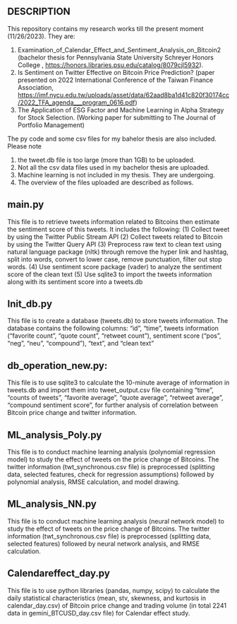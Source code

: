 ## DESCRIPTION
This repository contains my research works till the present moment (11/26/2023).  They are:
1. Examination_of_Calendar_Effect_and_Sentiment_Analysis_on_Bitcoin2 (bachelor thesis for Pennsylvania State University Schreyer Honors College , https://honors.libraries.psu.edu/catalog/8079cjl5932).
2. Is Sentiment on Twitter Effective on Bitcoin Price Prediction? (paper presented on 2022 International Conference of the Taiwan Finance Association, https://imf.nycu.edu.tw/uploads/asset/data/62aad8ba1d41c820f30174cc/2022_TFA_agenda___program_0616.pdf)
3. The Application of ESG Factor and Machine Learning in Alpha Strategy for Stock Selection. (Working paper for submitting to The Journal of Portfolio Management)

The py code and some csv files for my bahelor thesis are also included.  Please note 
1.	the tweet.db file is too large (more than 1GB) to be uploaded.  
2.	Not all the csv data files used in my bachelor thesis are uploaded. 
3.	Machine learning is not included in my thesis.  They are undergoing.
4.	The overview of the files uploaded are described as follows.

## main.py
This file is to retrieve tweets information related to Bitcoins then estimate the sentiment score of this tweets.  It includes the following:
(1)	Collect tweet by using the Twitter Public Stream API
(2)	Collect tweets related to Bitcoin by using the Twitter Query API
(3)	Preprocess raw text to clean text using natural language package (nltk) through remove the hyper link and hashtag, split into words, convert to lower case, remove punctuation, filter out stop words.
(4)	Use sentiment score package (vader) to analyze the sentiment score of the clean text
(5)	Use sqlite3 to import the tweets information along with its sentiment score into a tweets.db

## Init_db.py
This file is to create a database (tweets.db) to store tweets information.  The database contains the following columns: “id”, “time”, tweets information (“favorite count”, “quote count”, “retweet count”), sentiment score (“pos”, “neg”, “neu”, “compound”), “text”, and “clean text” 

## db_operation_new.py:
This file is to use sqlite3 to calculate the 10-minute average of information in tweets.db and import them into tweet_output.csv file containing “time”, “counts of tweets”, “favorite average”, “quote average”, “retweet average”, “compound sentiment score”, for further analysis of correlation between Bitcoin price change and twitter information. 

## ML_analysis_Poly.py
This file is to conduct machine learning analysis (polynomial regression model) to study the effect of tweets on the price change of Bitcoins. The twitter information (twt_synchronous.csv file) is preprocessed (splitting data, selected features, check for regression assumptions) followed by polynomial analysis, RMSE calculation, and model drawing.  

## ML_analysis_NN.py
This file is to conduct machine learning analysis (neural network model) to study the effect of tweets on the price change of Bitcoins. The twitter information (twt_synchronous.csv file) is preprocessed (splitting data, selected features) followed by neural network analysis, and RMSE calculation.

## Calendareffect_day.py
This file is to use python libraries (pandas, numpy, scipy) to calculate the daily statistical characteristics (mean, stv, skewness, and kurtosis in calendar_day.csv) of Bitcoin price change and trading volume (in total 2241 data in gemini_BTCUSD_day.csv file) for Calendar effect study.
